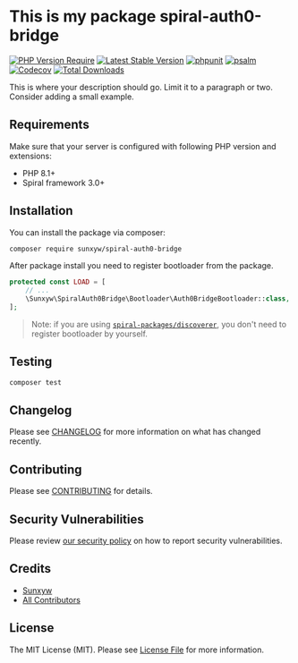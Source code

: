 # This is my package spiral-auth0-bridge

[![PHP Version Require](https://poser.pugx.org/sunxyw/spiral-auth0-bridge/require/php)](https://packagist.org/packages/sunxyw/spiral-auth0-bridge)
[![Latest Stable Version](https://poser.pugx.org/sunxyw/spiral-auth0-bridge/v/stable)](https://packagist.org/packages/sunxyw/spiral-auth0-bridge)
[![phpunit](https://github.com/sunxyw/spiral-auth0-bridge/actions/workflows/phpunit.yml/badge.svg)](https://github.com/sunxyw/spiral-auth0-bridge/actions)
[![psalm](https://github.com/sunxyw/spiral-auth0-bridge/actions/workflows/psalm.yml/badge.svg)](https://github.com/sunxyw/spiral-auth0-bridge/actions)
[![Codecov](https://codecov.io/gh/sunxyw/spiral-auth0-bridge/branch/master/graph/badge.svg)](https://codecov.io/gh/sunxyw/spiral-auth0-bridge/)
[![Total Downloads](https://poser.pugx.org/sunxyw/spiral-auth0-bridge/downloads)](https://packagist.org/sunxyw/spiral-auth0-bridge/phpunit)


This is where your description should go. Limit it to a paragraph or two. Consider adding a small example.


## Requirements

Make sure that your server is configured with following PHP version and extensions:

- PHP 8.1+
- Spiral framework 3.0+

## Installation

You can install the package via composer:

```bash
composer require sunxyw/spiral-auth0-bridge
```

After package install you need to register bootloader from the package.

```php
protected const LOAD = [
    // ...
    \Sunxyw\SpiralAuth0Bridge\Bootloader\Auth0BridgeBootloader::class,
];
```

> Note: if you are using [`spiral-packages/discoverer`](https://github.com/spiral-packages/discoverer),
> you don't need to register bootloader by yourself.

## Testing

```bash
composer test
```

## Changelog

Please see [CHANGELOG](CHANGELOG.md) for more information on what has changed recently.

## Contributing

Please see [CONTRIBUTING](.github/CONTRIBUTING.md) for details.

## Security Vulnerabilities

Please review [our security policy](../../security/policy) on how to report security vulnerabilities.

## Credits

- [Sunxyw](https://github.com/sunxyw)
- [All Contributors](../../contributors)

## License

The MIT License (MIT). Please see [License File](LICENSE) for more information.
